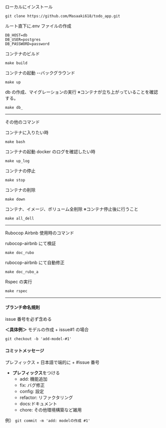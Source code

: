 ローカルにインストール

```
git clone https://github.com/Masaaki618/todo_app.git
```

ルート直下に.env ファイルの作成

```
DB_HOST=db
DB_USER=postgres
DB_PASSWORD=password
```

コンテナのビルド

```
make build
```

コンテナの起動 --バックグラウンド

```
make up
```

db の作成、マイグレーションの実行
※コンテナが立ち上がっていることを確認する。

```
make db_
```

---

その他のコマンド

コンテナに入りたい時

```
make bash
```

コンテナの起動 docker のログを確認したい時

```
make up_log
```

コンテナの停止

```
make stop
```

コンテナの削除

```
make down
```

コンテナ、イメージ、ボリューム全削除
※コンテナ停止後に行うこと

```
make all_dell
```

---

Rubocop Airbnb 使用時のコマンド

rubocop-airbnb にて検証

```
make doc_rubo
```

rubocop-airbnb にて自動修正

```
make doc_rubo_a

```

Rspec の実行

```
make rspec
```

---

#### ブランチ命名規則

issue 番号を必ず含める

**＜具体例＞**
モデルの作成 + issue#1 の場合

`git checkout -b 'add-model-#1'`

#### コミットメッセージ

プレフィックス + 日本語で端的に + #issue 番号

- **プレフィックス**をつける
  - add: 機能追加
  - fix: バグ修正
  - config: 設定
  - refactor: リファクタリング
  - docs:ドキュメント
  - chore: その他環境構築など雑用

例）
`git commit -m 'add: modelの作成 #1' `
